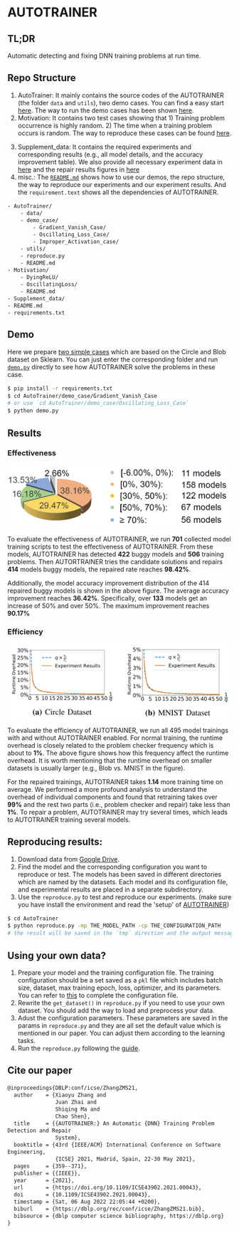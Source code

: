 # AUTOTRAINER

## TL;DR

Automatic detecting and fixing DNN training problems at run time.

## Repo Structure

1. AutoTrainer: It mainly contains the source codes of the AUTOTRAINER (the folder `data` and `utils`), two demo cases. You can find a easy start [here](./AutoTrainer/README.md). The way to run the demo cases has been shown [here](#Demo).
2. Motivation: It contains two test cases showing that 1) Training problem occurrence is highly random. 2) The time when a training problem occurs is random. The way to reproduce these cases can be found [here](./Motivation/README.md).
<!-- 3. Rebuttal: It contains the required experiments and corresponding results. We also explain for the detailed questions in [`Rebuttle.md`](./Rebuttal/Rebuttal.md). You can find most of detailed information about the experiments [here](./Rebuttal/README.md) -->
3. Supplement_data: It contains the required experiments and corresponding results (e.g., all model details, and the accuracy improvement table). We also provide all necessary experiment data in [here](https://drive.google.com/file/d/1QPJ2B6Zov_GThM9p78KE0Otg1apV5JDk/view?usp=sharing) and the repair results figures in [here](https://drive.google.com/file/d/1GD2nYdTg3JAinLt7iMpak-AVLhSvqPER/view?usp=sharing)
4. misc.: The [`README.md`](./README.md) shows how to use our demos, the repo structure, the way to reproduce our experiments and our experiment results. And the `requirement.text` shows all the dependencies of AUTOTRAINER.

```
- AutoTrainer/                 
    - data/    
    - demo_case/  
        - Gradient_Vanish_Case/
        - Oscillating_Loss_Case/
        - Improper_Activation_case/
    - utils/         
    - reproduce.py             
    - README.md                  
- Motivation/                      
    - DyingReLU/
    - OscillatingLoss/
    - README.md
- Supplement_data/
- README.md
- requirements.txt
```


## Demo

Here we prepare [two simple cases](./AutoTrainer/demo_case) which are based on the Circle and Blob dataset on Sklearn. You can just enter the corresponding folder and run [`demo.py`](./AutoTrainer/demo_case/Gradient_Vanish_Case/demo.py) directly to see how AUTOTRAINER solve the problems in these case.

```bash
$ pip install -r requirements.txt
$ cd AutoTrainer/demo_case/Gradient_Vanish_Case
# or use `cd AutoTrainer/demo_case/Oscillating_Loss_Case`
$ python demo.py
```


## Results

### Effectiveness
![avatar](https://github.com/shiningrain/tmpfigure/blob/master/TDSC/Figure3.png)

To evaluate the effectiveness of AUTOTRAINER, we run **701** collected model training scripts to test the effectiveness of AUTOTRAINER. From these models, AUTOTRAINER has detected **422** buggy models and **506** training problems. 
Then AUTORTRAINER tries the candidate solutions and repairs **414** models buggy models, the repaired rate reaches **98.42%**. 

Additionally, the model accuracy improvement distribution of the 414 repaired buggy models is shown in the above figure. The average accuracy improvement reaches **36.42%**.
Specifically, over **133** models get an increase of 50% and over 50%. The maximum improvement reaches **90.17%**


### Efficiency
![avatar](https://github.com/shiningrain/tmpfigure/blob/master/ICSE21/Figure4.png)

To evaluate the efficiency of AUTOTRAINER, we run all 495 model trainings with and without AUTOTRAINER enabled. 
For normal training, the runtime overhead is closely related to the problem checker frequency which is about to **1%**. The above figure shows how this frequency affect the runtime overhead. It is worth mentioning that the runtime overhead on smaller datasets is usually larger (e.g., Blob vs. MNIST in the figure).

For the repaired trainings, AUTOTRAINER takes **1.14** more training time on average.
We performed a more profound analysis to understand the overhead of individual components and found that retraining takes over **99%** and the rest two parts (i.e., problem checker and repair) take less than **1%**. To repair a problem, AUTOTRAINER may try several times, which leads to AUTOTRAINER training several models.


## Reproducing results:

1. Download data from [Google Drive](https://drive.google.com/file/d/1QPJ2B6Zov_GThM9p78KE0Otg1apV5JDk/view?usp=sharing).
2. Find the model and the corresponding configuration you want to reproduce or test. The models has been saved in different directories which are named by the datasets. Each model and its configuration file, and experimental results are placed in a separate subdirectory.
3. Use the `reproduce.py` to test and reproduce our experiments. (make sure you have install the environment and read the 'setup' of [AUTOTRAINER](./AutoTrainer/README.md))

```bash
$ cd AutoTrainer
$ python reproduce.py -mp THE_MODEL_PATH -cp THE_CONFIGURATION_PATH
# the result will be saved in the `tmp` direction and the output message will be shown on the terminal.
```

## Using your own data?

1. Prepare your model and the training configuration file. The training configuration should be a set saved as a `pkl` file which includes batch size, dataset, max training epoch, loss, optimizer, and its parameters. You can refer to [this](./AutoTrainer/demo_case/Gradient_Vanish_Case/config.pkl) to complete the configuration file.
2. Rewrite the `get_dataset()` in `reproduce.py` if you need to use your own dataset. You should add the way to load and preprocess your data.
3. Adust the configuration parameters. These parameters are saved in the params in `reproduce.py` and they are all set the default value which is mentioned in our paper. You can adjust them according to the learning tasks.
4. Run the `reproduce.py` following the [guide](#reproducing-results).


## Cite our paper

```
@inproceedings{DBLP:conf/icse/ZhangZMS21,
  author    = {Xiaoyu Zhang and
               Juan Zhai and
               Shiqing Ma and
               Chao Shen},
  title     = {{AUTOTRAINER:} An Automatic {DNN} Training Problem Detection and Repair
               System},
  booktitle = {43rd {IEEE/ACM} International Conference on Software Engineering,
               {ICSE} 2021, Madrid, Spain, 22-30 May 2021},
  pages     = {359--371},
  publisher = {{IEEE}},
  year      = {2021},
  url       = {https://doi.org/10.1109/ICSE43902.2021.00043},
  doi       = {10.1109/ICSE43902.2021.00043},
  timestamp = {Sat, 06 Aug 2022 22:05:44 +0200},
  biburl    = {https://dblp.org/rec/conf/icse/ZhangZMS21.bib},
  bibsource = {dblp computer science bibliography, https://dblp.org}
}
```
